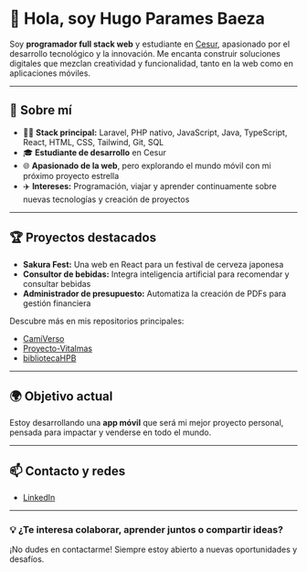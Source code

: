 # 👋 Hola, soy Hugo Parames Baeza

Soy **programador full stack web** y estudiante en [Cesur](https://www.cesurformacion.com/), apasionado por el desarrollo tecnológico y la innovación. Me encanta construir soluciones digitales que mezclan creatividad y funcionalidad, tanto en la web como en aplicaciones móviles.

---

## 🚀 Sobre mí

- 👨‍💻 **Stack principal:** Laravel, PHP nativo, JavaScript, Java, TypeScript, React, HTML, CSS, Tailwind, Git, SQL
- 🎓 **Estudiante de desarrollo** en Cesur
- 🌐 **Apasionado de la web**, pero explorando el mundo móvil con mi próximo proyecto estrella
- ✈️ **Intereses:** Programación, viajar y aprender continuamente sobre nuevas tecnologías y creación de proyectos

---

## 🏆 Proyectos destacados

- **Sakura Fest:** Una web en React para un festival de cerveza japonesa
- **Consultor de bebidas:** Integra inteligencia artificial para recomendar y consultar bebidas
- **Administrador de presupuesto:** Automatiza la creación de PDFs para gestión financiera

Descubre más en mis repositorios principales:
- [CamiVerso](https://github.com/Hugo-Parames-Baeza/CamiVerso)
- [Proyecto-Vitalmas](https://github.com/albertocll/Proyecto-Vitalmas)
- [bibliotecaHPB](https://github.com/Hugo-Parames-Baeza/bibliotecaHPB)

---

## 🌍 Objetivo actual

Estoy desarrollando una **app móvil** que será mi mejor proyecto personal, pensada para impactar y venderse en todo el mundo.

---

## 📫 Contacto y redes

- [LinkedIn](https://www.linkedin.com/in/hugo-parames/)

---

### 💡 ¿Te interesa colaborar, aprender juntos o compartir ideas?  
¡No dudes en contactarme! Siempre estoy abierto a nuevas oportunidades y desafíos.
